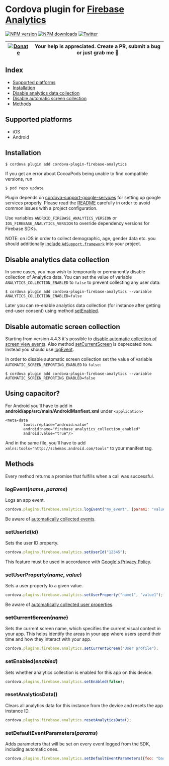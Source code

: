 # Cordova plugin for [Firebase Analytics](https://firebase.google.com/docs/analytics/)

[![NPM version][npm-version]][npm-url] [![NPM downloads][npm-downloads]][npm-url] [![Twitter][twitter-follow]][twitter-url]

| [![Donate](https://www.paypalobjects.com/en_US/i/btn/btn_donateCC_LG.gif)][donate-url] | Your help is appreciated. Create a PR, submit a bug or just grab me :beer: |
|-|-|

## Index

<!-- MarkdownTOC levels="2" autolink="true" -->

- [Supported platforms](#supported-platforms)
- [Installation](#installation)
- [Disable analytics data collection](#disable-analytics-data-collection)
- [Disable automatic screen collection](#disable-automatic-screen-collection)
- [Methods](#methods)

<!-- /MarkdownTOC -->

## Supported platforms

- iOS
- Android

## Installation

    $ cordova plugin add cordova-plugin-firebase-analytics

If you get an error about CocoaPods being unable to find compatible versions, run
    
    $ pod repo update

Plugin depends on [cordova-support-google-services](https://github.com/chemerisuk/cordova-support-google-services) for setting up google services properly. Please read the [README](https://github.com/chemerisuk/cordova-support-google-services/blob/master/README.md) carefully in order to avoid common issues with a project configuration.

Use variables `ANDROID_FIREBASE_ANALYTICS_VERSION` or `IOS_FIREBASE_ANALYTICS_VERSION` to override dependency versions for Firebase SDKs.

NOTE: on iOS in order to collect demographic, age, gender data etc. you should additionally [include `AdSupport.framework`](https://firebase.google.com/support/guides/analytics-adsupport) into your project.

## Disable analytics data collection
In some cases, you may wish to temporarily or permanently disable collection of Analytics data. You can set the value of variable `ANALYTICS_COLLECTION_ENABLED` to `false` to prevent collecting any user data:

    $ cordova plugin add cordova-plugin-firebase-analytics --variable ANALYTICS_COLLECTION_ENABLED=false

Later you can re-enable analytics data collection (for instance after getting end-user consent) using method [setEnabled](#setenabledenabled).

## Disable automatic screen collection
Starting from version 4.4.3 it's possible to [disable automatic collection of screen view events](https://firebase.googleblog.com/2020/08/google-analytics-manual-screen-view.html). Also method [setCurrentScreen](#setcurrentscreenname) is deprecated now. Instead you should use [logEvent](#logeventname-params).

In order to disable automatic screen collection set the value of variable `AUTOMATIC_SCREEN_REPORTING_ENABLED` to `false`:

    $ cordova plugin add cordova-plugin-firebase-analytics --variable AUTOMATIC_SCREEN_REPORTING_ENABLED=false

## Using capacitor?

For Android you'll have to add in __android/app/src/main/AndroidManfiest.xml__ under `<application>`

```
<meta-data
        tools:replace="android:value"
        android:name="firebase_analytics_collection_enabled"
        android:value="true"/>
```

And in the same file, you'll have to add `xmlns:tools="http://schemas.android.com/tools"` to your manifest tag.

## Methods
Every method returns a promise that fulfills when a call was successful.

### logEvent(_name_, _params_)
Logs an app event.
```js
cordova.plugins.firebase.analytics.logEvent("my_event", {param1: "value1"});
```

Be aware of [automatically collected events](https://support.google.com/firebase/answer/6317485).

### setUserId(_id_)
Sets the user ID property.
```js
cordova.plugins.firebase.analytics.setUserId("12345");
```
This feature must be used in accordance with [Google's Privacy Policy](https://www.google.com/policies/privacy).

### setUserProperty(_name_, _value_)
Sets a user property to a given value.
```js
cordova.plugins.firebase.analytics.setUserProperty("name1", "value1");
```

Be aware of [automatically collected user properties](https://support.google.com/firebase/answer/6317486?hl=en&ref_topic=6317484).

### ~~setCurrentScreen(_name_)~~
Sets the current screen name, which specifies the current visual context in your app. This helps identify the areas in your app where users spend their time and how they interact with your app.
```js
cordova.plugins.firebase.analytics.setCurrentScreen("User profile");
```

### setEnabled(_enabled_)
Sets whether analytics collection is enabled for this app on this device.
```js
cordova.plugins.firebase.analytics.setEnabled(false);
```

### resetAnalyticsData()
Clears all analytics data for this instance from the device and resets the app instance ID.
```js
cordova.plugins.firebase.analytics.resetAnalyticsData();
```

### setDefaultEventParameters(_params_)
Adds parameters that will be set on every event logged from the SDK, including automatic ones.
```js
cordova.plugins.firebase.analytics.setDefaultEventParameters({foo: "bar"});
```

[npm-url]: https://www.npmjs.com/package/cordova-plugin-firebase-analytics
[npm-version]: https://img.shields.io/npm/v/cordova-plugin-firebase-analytics.svg
[npm-downloads]: https://img.shields.io/npm/dm/cordova-plugin-firebase-analytics.svg
[twitter-url]: https://twitter.com/chemerisuk
[twitter-follow]: https://img.shields.io/twitter/follow/chemerisuk.svg?style=social&label=Follow%20me
[donate-url]: https://www.paypal.com/cgi-bin/webscr?cmd=_s-xclick&hosted_button_id=4SVTMPKTAD9QC&source=url

